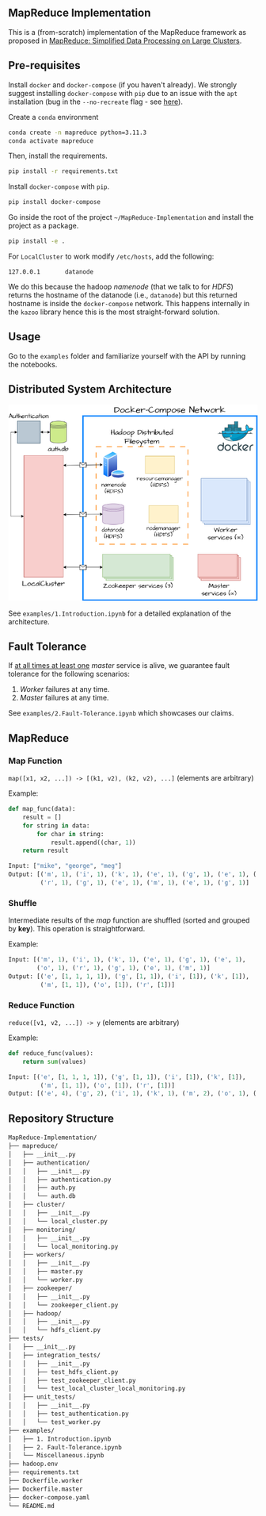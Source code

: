 ## MapReduce Implementation

This is a (from-scratch) implementation of the MapReduce framework as proposed in [MapReduce: Simplified Data Processing on Large Clusters](https://static.googleusercontent.com/media/research.google.com/el//archive/mapreduce-osdi04.pdf).

## Pre-requisites

Install `docker` and `docker-compose` (if you haven't already). We strongly suggest installing
`docker-compose` with `pip` due to an issue with the `apt` installation (bug in
the `--no-recreate` flag - see [here](https://github.com/docker/compose/issues/8940)).

Create a `conda` environment

```bash
conda create -n mapreduce python=3.11.3
conda activate mapreduce
```

Then, install the requirements.

```bash
pip install -r requirements.txt
```

Install `docker-compose` with `pip`.

```bash
pip install docker-compose
```

Go inside the root of the project `~/MapReduce-Implementation` and install the project as a package.

```bash
pip install -e .
```

For `LocalCluster` to work modify `/etc/hosts`, add the following:
```
127.0.0.1       datanode
```
We do this because the hadoop *namenode* (that we talk to for *HDFS*) returns the hostname of the
datanode (i.e., `datanode`) but this returned hostname is inside the `docker-compose` network. 
This happens internally in the `kazoo` library hence this is the most straight-forward solution.

## Usage

Go to the `examples` folder and familiarize yourself with the API by running the notebooks.

## Distributed System Architecture

![Architecture](examples/images/docker_compose.png)

See `examples/1.Introduction.ipynb` for a detailed explanation of the architecture.

## Fault Tolerance

If <ins>at all times at least one</ins> *master* service is alive, we guarantee fault tolerance for the following scenarios:
1. *Worker* failures at any time.
2. *Master* failures at any time.

See `examples/2.Fault-Tolerance.ipynb` which showcases our claims.

## MapReduce

### Map Function

`map([x1, x2, ...]) -> [(k1, v2), (k2, v2), ...]` (elements are arbitrary)

Example:
```python
def map_func(data):
    result = []
    for string in data:
        for char in string:
            result.append((char, 1))
    return result
```

```python
Input: ["mike", "george", "meg"]
Output: [('m', 1), ('i', 1), ('k', 1), ('e', 1), ('g', 1), ('e', 1), ('o', 1),
         ('r', 1), ('g', 1), ('e', 1), ('m', 1), ('e', 1), ('g', 1)]
```

### Shuffle
Intermediate results of the *map* function are shuffled (sorted and grouped by **key**). This operation is straightforward.

Example:
```python
Input: [('m', 1), ('i', 1), ('k', 1), ('e', 1), ('g', 1), ('e', 1),
        ('o', 1), ('r', 1), ('g', 1), ('e', 1), ('m', 1)]
Output: [('e', [1, 1, 1, 1]), ('g', [1, 1]), ('i', [1]), ('k', [1]),
         ('m', [1, 1]), ('o', [1]), ('r', [1])]
```


### Reduce Function
`reduce([v1, v2, ...]) -> y` (elements are arbitrary)

Example:
```python
def reduce_func(values):
    return sum(values)
```
```python
Input: [('e', [1, 1, 1, 1]), ('g', [1, 1]), ('i', [1]), ('k', [1]),
         ('m', [1, 1]), ('o', [1]), ('r', [1])]
Output: [('e', 4), ('g', 2), ('i', 1), ('k', 1), ('m', 2), ('o', 1), ('r', 1)]
```

## Repository Structure
```markdown
MapReduce-Implementation/
├── mapreduce/
│   ├── __init__.py
│   ├── authentication/
│   │   ├── __init__.py
│   │   ├── authentication.py
│   │   ├── auth.py
│   │   └── auth.db
│   ├── cluster/
│   │   ├── __init__.py
│   │   └── local_cluster.py
│   ├── monitoring/
│   │   ├── __init__.py
│   │   └── local_monitoring.py
│   ├── workers/
│   │   ├── __init__.py
│   │   ├── master.py
│   │   └── worker.py
│   ├── zookeeper/
│   │   ├── __init__.py
│   │   └── zookeeper_client.py
│   ├── hadoop/
│   │   ├── __init__.py
│   │   └── hdfs_client.py
├── tests/
│   ├── __init__.py
│   ├── integration_tests/
│   │   ├── __init__.py
│   │   ├── test_hdfs_client.py
│   │   ├── test_zookeeper_client.py
│   │   └── test_local_cluster_local_monitoring.py
│   ├── unit_tests/
│   │   ├── __init__.py
│   │   ├── test_authentication.py
│   │   └── test_worker.py
├── examples/
│   ├── 1. Introduction.ipynb
│   ├── 2. Fault-Tolerance.ipynb
│   └── Miscellaneous.ipynb
├── hadoop.env
├── requirements.txt
├── Dockerfile.worker
├── Dockerfile.master
├── docker-compose.yaml
└── README.md
```